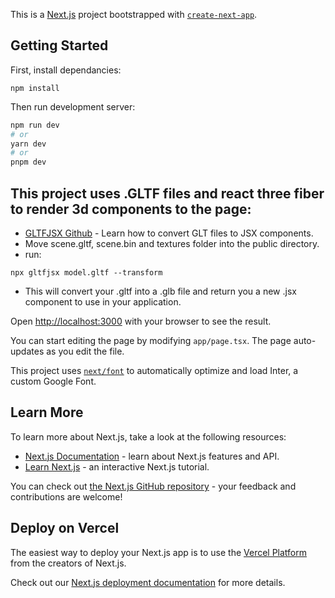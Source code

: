 This is a [Next.js](https://nextjs.org/) project bootstrapped with [`create-next-app`](https://github.com/vercel/next.js/tree/canary/packages/create-next-app).

## Getting Started

First, install dependancies:
```
npm install 
```

Then run development server:

```bash
npm run dev
# or
yarn dev
# or
pnpm dev
```
## This project uses .GLTF files and react three fiber to render 3d components to the page:
- [GLTFJSX Github](https://github.com/pmndrs/gltfjsx) - Learn how to convert GLT files to JSX components.
- Move scene.gltf, scene.bin and textures folder into the public directory.
- run:
```
npx gltfjsx model.gltf --transform
```
- This will convert your .gltf into a .glb file and return you a new .jsx component to use in your application.

Open [http://localhost:3000](http://localhost:3000) with your browser to see the result.

You can start editing the page by modifying `app/page.tsx`. The page auto-updates as you edit the file.

This project uses [`next/font`](https://nextjs.org/docs/basic-features/font-optimization) to automatically optimize and load Inter, a custom Google Font.

## Learn More

To learn more about Next.js, take a look at the following resources:

- [Next.js Documentation](https://nextjs.org/docs) - learn about Next.js features and API.
- [Learn Next.js](https://nextjs.org/learn) - an interactive Next.js tutorial.

You can check out [the Next.js GitHub repository](https://github.com/vercel/next.js/) - your feedback and contributions are welcome!

## Deploy on Vercel

The easiest way to deploy your Next.js app is to use the [Vercel Platform](https://vercel.com/new?utm_medium=default-template&filter=next.js&utm_source=create-next-app&utm_campaign=create-next-app-readme) from the creators of Next.js.

Check out our [Next.js deployment documentation](https://nextjs.org/docs/deployment) for more details.
